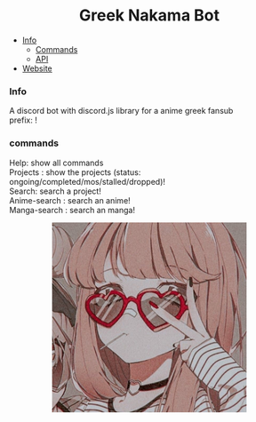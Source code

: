 <h1 align="center"> Greek Nakama Bot </h1>

- [Info](#info)
  - [Commands](#commands)
  - [API](https://github.com/freezegr/greek-nakama-bot/blob/master/api/api.js)
- [Website](https://greek-nakama.com/) 

### Info
A discord bot with discord.js library for a anime greek fansub<br/>
prefix: !

### commands 
Help: show all commands<br/>
Projects <status>: show the projects (status: ongoing/completed/mos/stalled/dropped)!<br/>
Search: search a project!<br/>
Anime-search <name>: search an anime!<br/>
Manga-search <name>: search an manga!<br/>

<p align="center">
  <img src="./img/icon.jpg" width="350" title="hover text">
</p>

